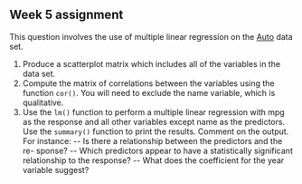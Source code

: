 ## Week 5 assignment

This question involves the use of multiple linear regression on the [Auto](https://downgit.github.io/#/home?url=https://github.com/dpuelz/MachineLearning_MSBA-WP/blob/main/data/Auto.csv) data set.

1. Produce a scatterplot matrix which includes all of the variables in the data set.
2. Compute the matrix of correlations between the variables using the function `cor()`. You will need to exclude the name variable, which is qualitative.
3. Use the `lm()` function to perform a multiple linear regression with mpg as the response and all other variables except name as the predictors. Use the `summary()` function to print the results. Comment on the output. For instance:
 -- Is there a relationship between the predictors and the re- sponse?
 -- Which predictors appear to have a statistically significant relationship to the response?
 -- What does the coefficient for the year variable suggest?

